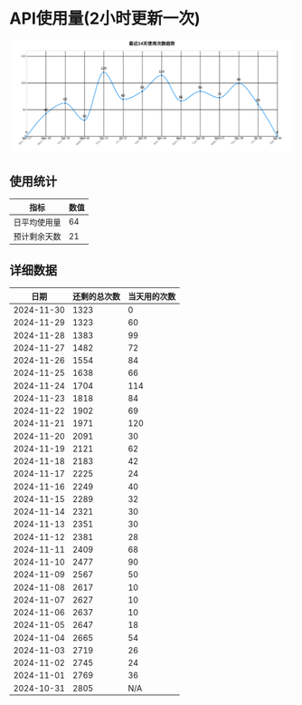 # API使用量(2小时更新一次)



 ![走势图](./chart.svg)

## 使用统计

| 指标 | 数值 |
|------|------|
| 日平均使用量 | 64 |
| 预计剩余天数 | 21 |

## 详细数据

| 日期 | 还剩的总次数 | 当天用的次数 |
|------|------------|-------------|
| 2024-11-30 | 1323 | 0 |
| 2024-11-29 | 1323 | 60 |
| 2024-11-28 | 1383 | 99 |
| 2024-11-27 | 1482 | 72 |
| 2024-11-26 | 1554 | 84 |
| 2024-11-25 | 1638 | 66 |
| 2024-11-24 | 1704 | 114 |
| 2024-11-23 | 1818 | 84 |
| 2024-11-22 | 1902 | 69 |
| 2024-11-21 | 1971 | 120 |
| 2024-11-20 | 2091 | 30 |
| 2024-11-19 | 2121 | 62 |
| 2024-11-18 | 2183 | 42 |
| 2024-11-17 | 2225 | 24 |
| 2024-11-16 | 2249 | 40 |
| 2024-11-15 | 2289 | 32 |
| 2024-11-14 | 2321 | 30 |
| 2024-11-13 | 2351 | 30 |
| 2024-11-12 | 2381 | 28 |
| 2024-11-11 | 2409 | 68 |
| 2024-11-10 | 2477 | 90 |
| 2024-11-09 | 2567 | 50 |
| 2024-11-08 | 2617 | 10 |
| 2024-11-07 | 2627 | 10 |
| 2024-11-06 | 2637 | 10 |
| 2024-11-05 | 2647 | 18 |
| 2024-11-04 | 2665 | 54 |
| 2024-11-03 | 2719 | 26 |
| 2024-11-02 | 2745 | 24 |
| 2024-11-01 | 2769 | 36 |
| 2024-10-31 | 2805 | N/A |
